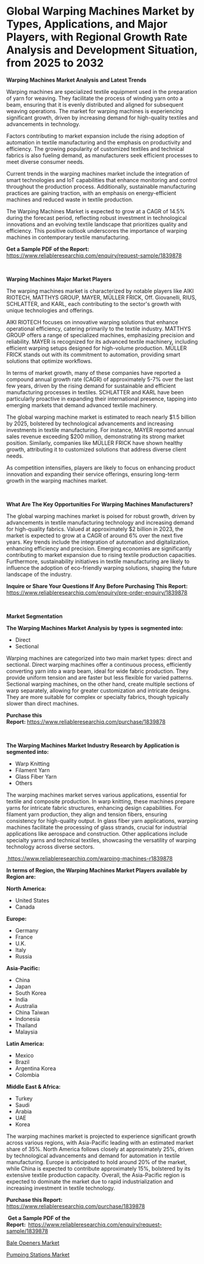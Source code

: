<p><h1>Global Warping Machines Market by Types, Applications, and Major Players, with Regional Growth Rate Analysis and Development Situation, from 2025 to 2032</h1></p><p><strong>Warping Machines Market Analysis and Latest Trends</strong></p>
<p><p>Warping machines are specialized textile equipment used in the preparation of yarn for weaving. They facilitate the process of winding yarn onto a beam, ensuring that it is evenly distributed and aligned for subsequent weaving operations. The market for warping machines is experiencing significant growth, driven by increasing demand for high-quality textiles and advancements in technology. </p><p>Factors contributing to market expansion include the rising adoption of automation in textile manufacturing and the emphasis on productivity and efficiency. The growing popularity of customized textiles and technical fabrics is also fueling demand, as manufacturers seek efficient processes to meet diverse consumer needs. </p><p>Current trends in the warping machines market include the integration of smart technologies and IoT capabilities that enhance monitoring and control throughout the production process. Additionally, sustainable manufacturing practices are gaining traction, with an emphasis on energy-efficient machines and reduced waste in textile production. </p><p>The Warping Machines Market is expected to grow at a CAGR of 14.5% during the forecast period, reflecting robust investment in technological innovations and an evolving textile landscape that prioritizes quality and efficiency. This positive outlook underscores the importance of warping machines in contemporary textile manufacturing.</p></p>
<p><strong>Get a Sample PDF of the Report:&nbsp;</strong> <a href="https://www.reliableresearchiq.com/enquiry/request-sample/1839878?utm_campaign=1087&utm_medium=2&utm_source=Github&utm_content=ia&utm_term=19022025&utm_id=warping-machines">https://www.reliableresearchiq.com/enquiry/request-sample/1839878</a></p>
<p>&nbsp;</p>
<p><strong>Warping Machines Major Market Players</strong></p>
<p><p>The warping machines market is characterized by notable players like AIKI RIOTECH, MATTHYS GROUP, MAYER, MÜLLER FRICK, Off. Giovanelli, RIUS, SCHLATTER, and KARL, each contributing to the sector's growth with unique technologies and offerings. </p><p>AIKI RIOTECH focuses on innovative warping solutions that enhance operational efficiency, catering primarily to the textile industry. MATTHYS GROUP offers a range of specialized machines, emphasizing precision and reliability. MAYER is recognized for its advanced textile machinery, including efficient warping setups designed for high-volume production. MÜLLER FRICK stands out with its commitment to automation, providing smart solutions that optimize workflows.</p><p>In terms of market growth, many of these companies have reported a compound annual growth rate (CAGR) of approximately 5-7% over the last few years, driven by the rising demand for sustainable and efficient manufacturing processes in textiles. SCHLATTER and KARL have been particularly proactive in expanding their international presence, tapping into emerging markets that demand advanced textile machinery. </p><p>The global warping machine market is estimated to reach nearly $1.5 billion by 2025, bolstered by technological advancements and increasing investments in textile manufacturing. For instance, MAYER reported annual sales revenue exceeding $200 million, demonstrating its strong market position. Similarly, companies like MÜLLER FRICK have shown healthy growth, attributing it to customized solutions that address diverse client needs.</p><p>As competition intensifies, players are likely to focus on enhancing product innovation and expanding their service offerings, ensuring long-term growth in the warping machines market.</p></p>
<p>&nbsp;</p>
<p><strong>What Are The Key Opportunities For Warping Machines Manufacturers?</strong></p>
<p><p>The global warping machines market is poised for robust growth, driven by advancements in textile manufacturing technology and increasing demand for high-quality fabrics. Valued at approximately $2 billion in 2023, the market is expected to grow at a CAGR of around 6% over the next five years. Key trends include the integration of automation and digitalization, enhancing efficiency and precision. Emerging economies are significantly contributing to market expansion due to rising textile production capacities. Furthermore, sustainability initiatives in textile manufacturing are likely to influence the adoption of eco-friendly warping solutions, shaping the future landscape of the industry.</p></p>
<p><strong>Inquire or Share Your Questions If Any Before Purchasing This Report:</strong> <a href="https://www.reliableresearchiq.com/enquiry/pre-order-enquiry/1839878?utm_campaign=1087&utm_medium=2&utm_source=Github&utm_content=ia&utm_term=19022025&utm_id=warping-machines">https://www.reliableresearchiq.com/enquiry/pre-order-enquiry/1839878</a></p>
<p>&nbsp;</p>
<p><strong>Market Segmentation</strong></p>
<p><strong>The Warping Machines Market Analysis by types is segmented into:</strong></p>
<p><ul><li>Direct</li><li>Sectional</li></ul></p>
<p><p>Warping machines are categorized into two main market types: direct and sectional. Direct warping machines offer a continuous process, efficiently converting yarn into a warp beam, ideal for wide fabric production. They provide uniform tension and are faster but less flexible for varied patterns. Sectional warping machines, on the other hand, create multiple sections of warp separately, allowing for greater customization and intricate designs. They are more suitable for complex or specialty fabrics, though typically slower than direct machines.</p></p>
<p><strong>Purchase this Report:&nbsp;</strong><a href="https://www.reliableresearchiq.com/purchase/1839878?utm_campaign=1087&utm_medium=2&utm_source=Github&utm_content=ia&utm_term=19022025&utm_id=warping-machines">https://www.reliableresearchiq.com/purchase/1839878</a></p>
<p>&nbsp;</p>
<p><strong>The Warping Machines Market Industry Research by Application is segmented into:</strong></p>
<p><ul><li>Warp Knitting</li><li>Filament Yarn</li><li>Glass Fiber Yarn</li><li>Others</li></ul></p>
<p><p>The warping machines market serves various applications, essential for textile and composite production. In warp knitting, these machines prepare yarns for intricate fabric structures, enhancing design capabilities. For filament yarn production, they align and tension fibers, ensuring consistency for high-quality output. In glass fiber yarn applications, warping machines facilitate the processing of glass strands, crucial for industrial applications like aerospace and construction. Other applications include specialty yarns and technical textiles, showcasing the versatility of warping technology across diverse sectors.</p></p>
<p><a href="https://www.reliableresearchiq.com/warping-machines-r1839878?utm_campaign=1087&utm_medium=2&utm_source=Github&utm_content=ia&utm_term=19022025&utm_id=warping-machines">&nbsp;https://www.reliableresearchiq.com/warping-machines-r1839878</a></p>
<p><strong>In terms of Region, the Warping Machines Market Players available by Region are:</strong></p>
<p>
    <p> <strong> North America: </strong>
        <ul>
            <li>United States</li>
            <li>Canada</li>
        </ul>
        </p> 
    <p> <strong> Europe: </strong>
        <ul>
            <li>Germany</li>
            <li>France</li>
            <li>U.K.</li>
            <li>Italy</li>
            <li>Russia</li>
        </ul>
        </p> 
    <p> <strong> Asia-Pacific: </strong>
        <ul>
            <li>China</li>
            <li>Japan</li>
            <li>South Korea</li>
            <li>India</li>
            <li>Australia</li>
            <li>China Taiwan</li>
            <li>Indonesia</li>
            <li>Thailand</li>
            <li>Malaysia</li>
        </ul>
        </p> 
    <p> <strong> Latin America: </strong>
        <ul>
            <li>Mexico</li>
            <li>Brazil</li>
            <li>Argentina Korea</li>
            <li>Colombia</li>
        </ul>
        </p> 
    <p> <strong> Middle East & Africa: </strong>
        <ul>
            <li>Turkey</li>
            <li>Saudi</li>
            <li>Arabia</li>
            <li>UAE</li>
            <li>Korea</li>
        </ul>
    </p>
    </p>
<p><p>The warping machines market is projected to experience significant growth across various regions, with Asia-Pacific leading with an estimated market share of 35%. North America follows closely at approximately 25%, driven by technological advancements and demand for automation in textile manufacturing. Europe is anticipated to hold around 20% of the market, while China is expected to contribute approximately 15%, bolstered by its extensive textile production capacity. Overall, the Asia-Pacific region is expected to dominate the market due to rapid industrialization and increasing investment in textile technology.</p></p>
<p><strong>Purchase this Report: </strong><a href="https://www.reliableresearchiq.com/purchase/1839878?utm_campaign=1087&utm_medium=2&utm_source=Github&utm_content=ia&utm_term=19022025&utm_id=warping-machines">https://www.reliableresearchiq.com/purchase/1839878</a></p>
<p>&nbsp;<strong>Get a Sample PDF of the Report:&nbsp;&nbsp;</strong><a href="https://www.reliableresearchiq.com/enquiry/request-sample/1839878?utm_campaign=1087&utm_medium=2&utm_source=Github&utm_content=ia&utm_term=19022025&utm_id=warping-machines">https://www.reliableresearchiq.com/enquiry/request-sample/1839878</a></p>
<p><strong></strong></p>
<p><p><a href="https://github.com/unkelummaru8/Market-Research-Report-List-1/blob/main/bale-openers-market.md?utm_campaign=1087&utm_medium=2&utm_source=Github&utm_content=ia&utm_term=19022025&utm_id=warping-machines">Bale Openers Market</a></p><p><a href="https://github.com/shrebasokib/Market-Research-Report-List-1/blob/main/pumping-stations-market.md?utm_campaign=1087&utm_medium=2&utm_source=Github&utm_content=ia&utm_term=19022025&utm_id=warping-machines">Pumping Stations Market</a></p></p>